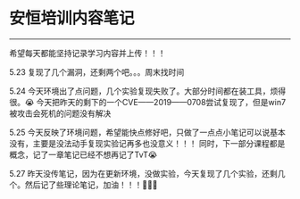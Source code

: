 # 安恒培训内容笔记

----------------------------------------------------

希望每天都能坚持记录学习内容并上传！！！





5.23 复现了几个漏洞，还剩两个吧。。。周末找时间



5.24 今天环境出了点问题，几个实验复现失败了。大部分时间都在装工具，烦得很。😭
     今天把昨天的剩下的一个CVE——2019——0708尝试复现了，但是win7被攻击会死机的问题没有解决

5.25 今天反映了环境问题，希望能快点修好吧，只做了一点点小笔记可以说基本没有，主要是没法动手复现实验记再多也没意义！！！
     同时，下一部分课程都是概念，记了一章笔记已经不想再记了TvT😭
     
     
5.27 昨天没传笔记，因为在更新环境，没做实验，今天复现了几个实验，还剩几个。然后记了些理论笔记，加油！！！💪💪💪
